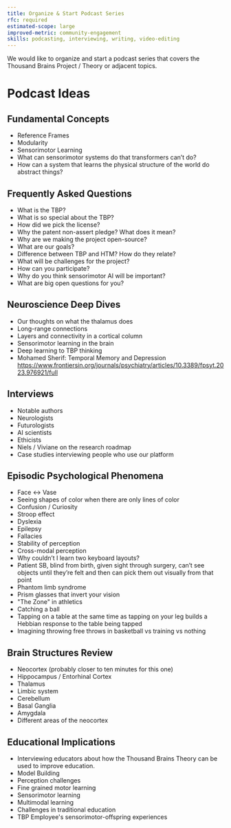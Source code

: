 ```yaml
---
title: Organize & Start Podcast Series
rfc: required
estimated-scope: large
improved-metric: community-engagement
skills: podcasting, interviewing, writing, video-editing
---
```


We  would like to organize and start a podcast series that covers the Thousand Brains Project / Theory or adjacent topics.

# Podcast Ideas

## Fundamental Concepts
- Reference Frames
- Modularity
- Sensorimotor Learning
- What can sensorimotor systems do that transformers can’t do?
- How can a system that learns the physical structure of the world do abstract things?

## Frequently Asked Questions
- What is the TBP?
- What is so special about the TBP?
- How did we pick the license?
- Why the patent non-assert pledge? What does it mean?
- Why are we making the project open-source?
- What are our goals?
- Difference between TBP and HTM? How do they relate?
- What will be challenges for the project?
- How can you participate?
- Why do you think sensorimotor AI will be important?
- What are big open questions for you?

## Neuroscience Deep Dives
- Our thoughts on what the thalamus does
- Long-range connections
- Layers and connectivity in a cortical column
- Sensorimotor learning in the brain
- Deep learning to TBP thinking
- Mohamed Sherif: Temporal Memory and Depression
  https://www.frontiersin.org/journals/psychiatry/articles/10.3389/fpsyt.2023.976921/full

## Interviews
- Notable authors
- Neurologists
- Futurologists
- AI scientists
- Ethicists
- Niels / Viviane on the research roadmap
- Case studies interviewing people who use our platform


## Episodic Psychological Phenomena
- Face ↔ Vase
- Seeing shapes of color when there are only lines of color
- Confusion / Curiosity
- Stroop effect
- Dyslexia
- Epilepsy
- Fallacies
- Stability of perception
- Cross-modal perception
- Why couldn’t I learn two keyboard layouts?
- Patient SB, blind from birth, given sight through surgery, can’t see objects until they’re felt and then can pick them out visually from that point
- Phantom limb syndrome
- Prism glasses that invert your vision
- "The Zone" in athletics
- Catching a ball
- Tapping on a table at the same time as tapping on your leg builds a Hebbian response to the table being tapped
- Imagining throwing free throws in basketball vs training vs nothing

## Brain Structures Review
- Neocortex (probably closer to ten minutes for this one)
- Hippocampus / Entorhinal Cortex
- Thalamus
- Limbic system
- Cerebellum
- Basal Ganglia
- Amygdala
- Different areas of the neocortex

## Educational Implications
- Interviewing educators about how the Thousand Brains Theory can be used to improve education.
- Model Building
- Perception challenges
- Fine grained motor learning
- Sensorimotor learning
- Multimodal learning
- Challenges in traditional education
- TBP Employee's sensorimotor-offspring experiences